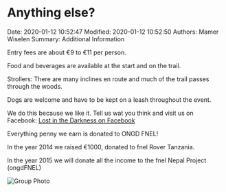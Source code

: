 # Anything else?

Date: 2020-01-12 10:52:47
Modified: 2020-01-12 10:52:50
Authors: Mamer Wiselen
Summary: Additional Information


Entry fees are about €9 to €11 per person.

Food and beverages are available at the start and on the trail.

Strollers: There are many inclines en route and much of the trail passes
through the woods.

Dogs are welcome and have to be kept on a leash throughout the event.

We do this because we like it. Tell us wat you think and visit us on Facebook:
[Lost in the Darkness on
Facebook](https://www.facebook.com/pages/Lost-in-the-Darkness/320383008025958)

Everything penny we earn is donated to ONGD FNEL!

In the year 2014 we raised €1000, donated to fnel Rover Tanzania.

In the year 2015 we will donate all the income to the fnel Nepal Project
(ongdFNEL)

![Group Photo]({filename}/images/gruppefoto.jpg)
